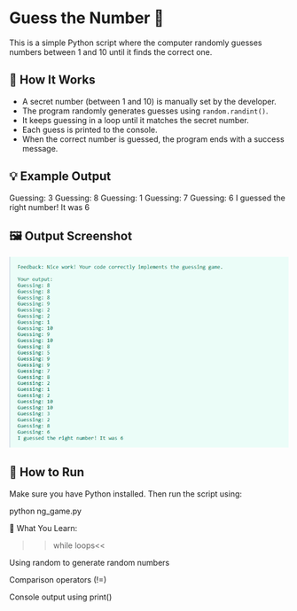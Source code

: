 # Guess the Number 🎯

This is a simple Python script where the computer randomly guesses numbers between 1 and 10 until it finds the correct one.

## 📌 How It Works

- A secret number (between 1 and 10) is manually set by the developer.
- The program randomly generates guesses using `random.randint()`.
- It keeps guessing in a loop until it matches the secret number.
- Each guess is printed to the console.
- When the correct number is guessed, the program ends with a success message.

## 💡 Example Output

Guessing: 3
Guessing: 8
Guessing: 1
Guessing: 7
Guessing: 6
I guessed the right number! It was 6

## 🖼️ Output Screenshot

![Guessing game output](ng_game_output.png)


## 🚀 How to Run

Make sure you have Python installed. Then run the script using:

python ng_game.py

🧠 What You Learn: 

>> while loops<<

Using random to generate random numbers

Comparison operators (!=)

Console output using print()